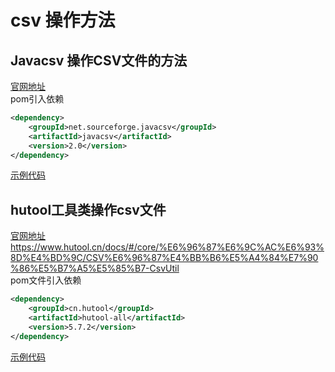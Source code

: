 # csv 操作方法
## Javacsv 操作CSV文件的方法
[官网地址](http://javacsv.sourceforge.net/)  
pom引入依赖  
```xml
<dependency>
    <groupId>net.sourceforge.javacsv</groupId>
    <artifactId>javacsv</artifactId>
    <version>2.0</version>
</dependency>
```
[示例代码](src/main/java/org/xpp/net/sourceforge/javacsv/CsvKit.java)
## hutool工具类操作csv文件
[官网地址]()https://www.hutool.cn/docs/#/core/%E6%96%87%E6%9C%AC%E6%93%8D%E4%BD%9C/CSV%E6%96%87%E4%BB%B6%E5%A4%84%E7%90%86%E5%B7%A5%E5%85%B7-CsvUtil  
pom文件引入依赖   
```xml
<dependency>
    <groupId>cn.hutool</groupId>
    <artifactId>hutool-all</artifactId>
    <version>5.7.2</version>
</dependency>
```  
[示例代码](src/main/java/org/xpp/cn/hutool/csv/HutoolCsvKit.java)